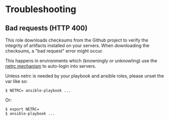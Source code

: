# Troubleshooting

## Bad requests (HTTP 400)

This role downloads checksums from the Github project to verify the integrity of artifacts installed on your servers. When downloading the checksums, a "bad request" error might occur.

This happens in environments which (knowningly or unknowling) use the [netrc mechanism](https://www.gnu.org/software/inetutils/manual/html_node/The-_002enetrc-file.html) to auto-login into servers.

Unless netrc is needed by your playbook and ansible roles, please unset the var like so:

```
$ NETRC= ansible-playbook ...
```

Or:

```
$ export NETRC=
$ ansible-playbook ...
```
